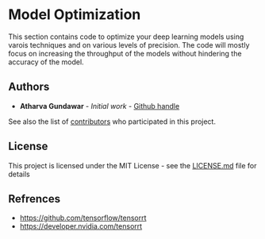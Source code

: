 # Model Optimization 

This section contains code to optimize your deep learning models using varois techniques and on various levels of precision. 
The code will mostly focus on increasing the throughput of the models without hindering the accuracy of the model.


## Authors

* **Atharva Gundawar** - *Initial work* - [Github handle](https://github.com/Atharva-Gundawar)

See also the list of [contributors](https://github.com/your/project/contributors) who participated in this project.

## License

This project is licensed under the MIT License - see the [LICENSE.md](LICENSE.md) file for details

## Refrences 

* https://github.com/tensorflow/tensorrt
* https://developer.nvidia.com/tensorrt

